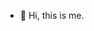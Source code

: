 - 👋 Hi, this is me.

<!---
wtsaiveeva/wtsaiveeva is a ✨ special ✨ repository because its `README.md` (this file) appears on your GitHub profile.
You can click the Preview link to take a look at your changes.
--->
